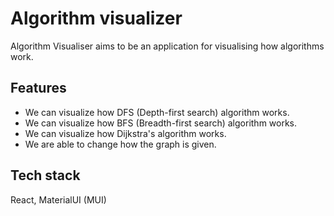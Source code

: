 # Algorithm visualizer
Algorithm Visualiser aims to be an application for visualising how algorithms work.

## Features
- We can visualize how DFS (Depth-first search) algorithm works.
- We can visualize how BFS (Breadth-first search) algorithm works.
- We can visualize how Dijkstra's algorithm works.
- We are able to change how the graph is given.

## Tech stack
React, MaterialUI (MUI)